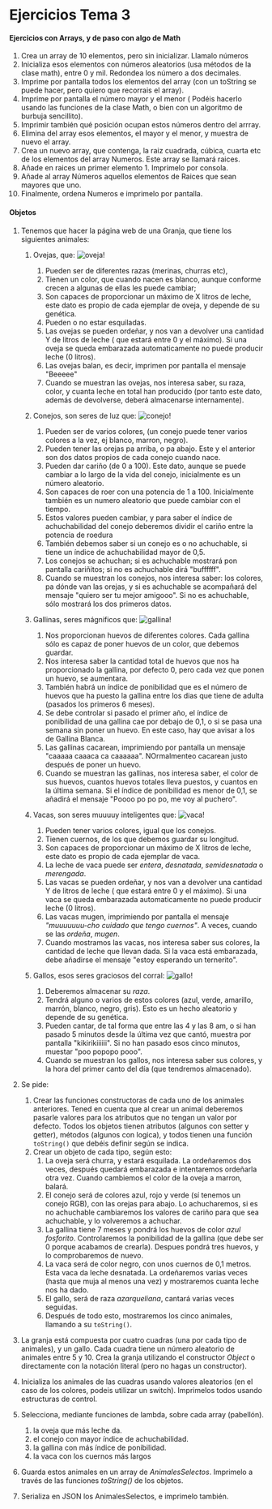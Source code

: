 # Ejercicios Tema 3

#### **Ejercicios con Arrays, y de paso con algo de Math**
   1. Crea un array de 10 elementos, pero sin inicializar. Llamalo números
   2. Inicializa esos elementos con números aleatorios (usa métodos de la clase math), entre 0 y mil. Redondea los número a dos decimales.
   4. Imprime por pantalla todos los elementos del array (con un toString se puede hacer, pero quiero que recorrais el array).
   5. Imprime por pantalla el número mayor  y el menor ( Podéis hacerlo usando las funciones de la clase Math, o bien con un algoritmo de burbuja sencillito).
   6. Imprimir también qué posición ocupan estos números dentro del arrray.
   7. Elimina del array esos elementos, el mayor y el menor, y muestra de nuevo el array.
   8. Crea un nuevo array, que contenga, la raiz cuadrada, cúbica, cuarta etc de los elementos del array Numeros. Este array se llamará raices.
   9. Añade en raices un primer elemento 1. Imprimelo por consola.
   10. Añade al array Números aquellos elementos de Raices que sean mayores que uno.
   11. Finalmente, ordena Numeros e imprimelo por pantalla.


#### Objetos
   1. Tenemos que hacer la página web de una Granja, que tiene los siguientes animales:

       1.  Ovejas, que: ![oveja!](img/oveja.PNG)
            1. Pueden ser de diferentes razas (merinas, churras etc), 
            2. Tienen un color, que cuando nacen es blanco, aunque conforme crecen a algunas de ellas les puede cambiar;
            3. Son capaces de proporcionar un máximo de X litros de leche, este dato es propio de cada ejemplar de oveja, y depende de su genética. 
            4. Pueden o no estar esquiladas.
            5. Las ovejas se pueden ordeñar, y nos van a devolver una cantidad Y de litros de leche ( que estará entre 0 y el máximo). Si una oveja se queda embarazada automaticamente no puede producir leche (0 litros).
            6. Las ovejas balan, es decir, imprimen por pantalla el mensaje "Beeeee"
            7. Cuando se muestran las ovejas, nos interesa saber, su raza, color, y cuanta leche en total han producido (por tanto este dato, además de devolverse, deberá almacenarse internamente).

       2. Conejos, son seres de luz que: ![conejo!](img/conejo.jpeg)
            1. Pueden ser de varios colores, (un conejo puede tener varios colores a la vez, ej blanco, marron, negro).
            2. Pueden tener las orejas pa arriba, o pa abajo. Este y el anterior son dos datos propios de cada conejo cuando nace.
            3. Pueden dar cariño (de 0 a 100). Este dato, aunque se puede cambiar a lo largo de la vida del conejo, inicialmente es un número aleatorio.
            4. Son capaces de roer con una potencia de 1 a 100. Inicialmente también es un numero aleatorio que puede cambiar con el tiempo.
            5.  Estos valores pueden cambiar, y para saber el índice de achuchabilidad del conejo deberemos dividir el cariño entre la potencia de roedura
            6.  También debemos saber si un conejo es o no achuchable, si tiene un índice de achuchabilidad mayor de 0,5.
            7.  Los conejos se achuchan; si es achuchable mostrará pon pantalla cariñitos; si no es achuchable dirá "buffffff".
            8.  Cuando se muestran los conejos, nos interesa saber: los colores, pa dónde van las orejas, y si es achuchable se acompañará del mensaje "quiero ser tu mejor amigooo". Si no es achuchable, sólo mostrará los dos primeros datos.
   
       3. Gallinas, seres mágnificos que: ![gallina!](img/gallina.jpg)
            1.  Nos proporcionan huevos de diferentes colores. Cada gallina sólo es capaz de poner huevos de un color, que debemos guardar. 
            2.  Nos interesa saber la cantidad total de huevos que nos ha proporcionado la gallina, por defecto 0, pero cada vez que ponen un huevo, se aumentara. 
            3.  También habrá un índice de ponibilidad que es el número de huevos que ha puesto la gallina entre los dias que tiene de adulta (pasados los primeros 6 meses).
            4.  Se debe controlar si pasado el primer año, el índice de ponibilidad de una gallina cae por debajo de 0,1, o si se pasa una semana sin poner un huevo. En este caso, hay que avisar a los de Gallina Blanca.
            5.  Las gallinas cacarean, imprimiendo por pantalla un mensaje "caaaaa caaaca ca caaaaaa". NOrmalmenteo cacarean justo después de poner un huevo.
            6.  Cuando se muestran las gallinas, nos interesa saber, el color de sus huevos, cuantos huevos totales lleva puestos, y cuantos en la última semana. Si el índice de ponibilidad es menor de 0,1, se añadirá el mensaje "Poooo po po po, me voy al puchero".
   
         1. Vacas, son seres muuuuy inteligentes que: ![vaca!](img/vaca.jpg)
            1. Pueden tener varios colores, igual que los conejos.
            2. Tienen cuernos, de los que debemos guardar su longitud.
            3. Son capaces de proporcionar un máximo de X litros de leche, este dato es propio de cada ejemplar de vaca. 
            4. La leche de vaca puede ser *entera*, *desnatada*, *semidesnatada* o *merengada*.
            5. Las vacas se pueden ordeñar, y nos van a devolver una cantidad Y de litros de leche ( que estará entre 0 y el máximo). Si una vaca se queda embarazada automaticamente no puede producir leche (0 litros).
            6. Las vacas mugen, imprimiendo por pantalla el mensaje *"muuuuuuu-cho cuidado que tengo cuernos"*. A veces, cuando se las *ordeña*, *mugen*.
            7. Cuando mostramos las vacas, nos interesa saber sus colores, la cantidad de leche que llevan dada. Si la vaca está embarazada, debe añadirse el mensaje "estoy esperando un ternerito".
         2. Gallos, esos seres graciosos del corral: ![gallo!](img/gallo.jpg)
            1. Deberemos almacenar su *raza*.
            2. Tendrá alguno o varios de estos colores (azul, verde, amarillo, marrón, blanco, negro, gris). Esto es un hecho aleatorio y depende de su genética.
            3. Pueden cantar, de tal forma que entre las 4 y las 8 am, o si han pasado 5 minutos desde la última vez que cantó, muestra por pantalla "kikirikiiiiii". Si no han pasado esos cinco minutos, muestar "poo popopo pooo".
            4. Cuando se muestran los gallos, nos interesa saber sus colores, y la hora del primer canto del día (que tendremos almacenado).
         
   2. Se pide:
      1. Crear las funciones constructoras de cada uno de los animales anteriores. Tened en cuenta que al crear un animal deberemos pasarle valores para los atributos que no tengan un valor por defecto. Todos los objetos tienen atributos (algunos con setter y getter), métodos (algunos con logica), y todos tienen una función `toString()` que debéis definir según se indica.
      2. Crear un objeto de cada tipo, según esto:
         1. La oveja será churra, y estará esquilada. La ordeñaremos dos veces, después quedará embarazada e intentaremos ordeñarla otra vez. Cuando cambiemos el color de la oveja a marron, balará. 
         2. El conejo será de colores azul, rojo y verde (sí tenemos un conejo RGB), con las orejas para abajo. Lo achucharemos, si es no achuchable cambiaremos los valores de cariño para que sea achuchable, y lo volveremos a achuchar.
         3. La gallina tiene 7 meses y pondrá los huevos de color *azul fosforito*. Controlaremos la ponibilidad de la gallina (que debe ser 0 porque acabamos de crearla). Despues pondrá tres huevos, y lo comprobaremos de nuevo.
         4. La vaca será de color negro, con unos cuernos de 0,1 metros. Esta vaca da leche desnatada. La ordeñaremos varias veces (hasta que muja al menos una vez) y mostraremos cuanta leche nos ha dado.
         5. El gallo, será de raza *azarqueliana*, cantará varias veces seguidas.
         6. Después de todo esto, mostraremos los cinco animales, llamando a su `toString()`.
   
  
   3. La granja está compuesta por cuatro cuadras (una por cada tipo de animales), y un gallo. Cada cuadra tiene un número aleatorio de animales entre 5 y 10. Crea la granja utilizando el constructor *Object* o directamente con la notación literal (pero no hagas un constructor).
   4. Inicializa los animales de las cuadras usando valores aleatorios (en el caso de los colores, podeis utilizar un switch). Imprimelos todos usando estructuras de control.
   5. Selecciona, mediante funciones de lambda, sobre cada array (pabellón).
         1. la oveja que más leche da.
         2. el conejo con mayor índice de achuchabilidad.
         3. la gallina con más índice de ponibilidad.
         4. la vaca con los cuernos más largos
   6. Guarda estos animales en un array de *AnimalesSelectos*. Imprimelo a través de las funciones *toString()* de los objetos.
   7.  Serializa en JSON los AnimalesSelectos, e imprimelo también.
   